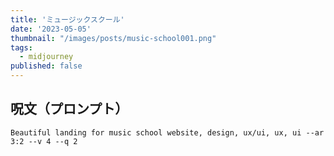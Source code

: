 ```yaml
---
title: 'ミュージックスクール'
date: '2023-05-05'
thumbnail: "/images/posts/music-school001.png"
tags:
  - midjourney
published: false
---
```


## 呪文（プロンプト）
```
Beautiful landing for music school website, design, ux/ui, ux, ui --ar 3:2 --v 4 --q 2
```